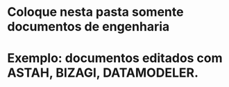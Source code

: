 # Coloque nesta pasta somente documentos de engenharia
# Exemplo: documentos editados com ASTAH, BIZAGI, DATAMODELER.

